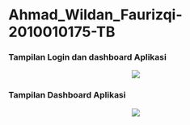 # Ahmad_Wildan_Faurizqi-2010010175-TB
### Tampilan Login dan dashboard Aplikasi
<p align="center">
    <img src="https://user-images.githubusercontent.com/90718856/211755451-7df1b8a0-4118-4835-b404-3e7ebce39c9d.png"/>
</p>

### Tampilan Dashboard Aplikasi
<p align="center">
    <img src="https://user-images.githubusercontent.com/90718856/211755807-eb695205-5ee9-41e7-a6f6-ef2e2ed9d80f.png"/>
</p>

